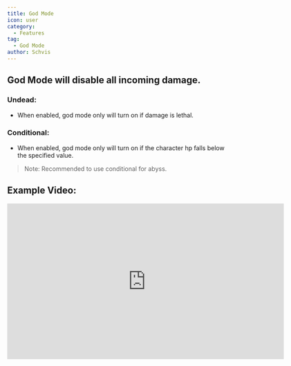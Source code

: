 ```yaml
---
title: God Mode
icon: user
category:
  - Features
tag:
  - God Mode
author: Schvis
---
```


## God Mode will disable all incoming damage.
### Undead:
- When enabled, god mode only will turn on if damage is lethal.
### Conditional:
- When enabled, god mode only will turn on if the character hp falls below the specified value.
> Note: Recommended to use conditional for abyss.

## Example Video:

<iframe width="640" height="360" src="https://www.youtube.com/embed/42utUUYNHRE?list=PL5eI1Tb64p56g27qfYk7VuFTz4FK6YrKa" title="Korepi - God Mode" frameborder="0" allow="accelerometer; autoplay; clipboard-write; encrypted-media; gyroscope; picture-in-picture; web-share" allowfullscreen></iframe>